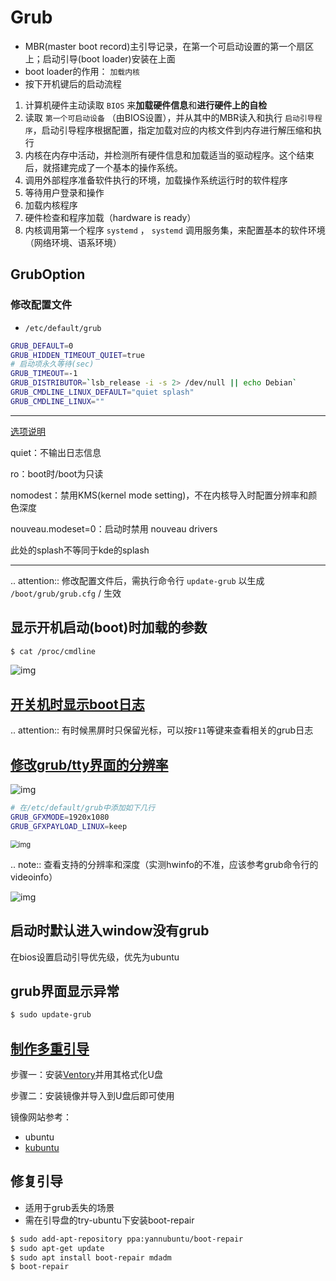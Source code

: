 # Grub

* MBR(master boot record)主引导记录，在第一个可启动设置的第一个扇区上；启动引导(boot loader)安装在上面
* boot loader的作用： `加载内核`
* 按下开机键后的启动流程

1. 计算机硬件主动读取 `BIOS` 来**加载硬件信息**和**进行硬件上的自检**
2. 读取 `第一个可启动设备` （由BIOS设置），并从其中的MBR读入和执行 `启动引导程序`，启动引导程序根据配置，指定加载对应的内核文件到内存进行解压缩和执行
3. 内核在内存中活动，并检测所有硬件信息和加载适当的驱动程序。这个结束后，就搭建完成了一个基本的操作系统。
4. 调用外部程序准备软件执行的环境，加载操作系统运行时的软件程序
5. 等待用户登录和操作
6. 加载内核程序
7. 硬件检查和程序加载（hardware is ready）
8. 内核调用第一个程序 `systemd` ， `systemd` 调用服务集，来配置基本的软件环境（网络环境、语系环境）

## GrubOption

### 修改配置文件

* `/etc/default/grub`

```bash
GRUB_DEFAULT=0
GRUB_HIDDEN_TIMEOUT_QUIET=true
# 启动项永久等待(sec)
GRUB_TIMEOUT=-1       
GRUB_DISTRIBUTOR=`lsb_release -i -s 2> /dev/null || echo Debian`
GRUB_CMDLINE_LINUX_DEFAULT="quiet splash"
GRUB_CMDLINE_LINUX=""
```

---

[选项说明](https://askubuntu.com/questions/716957/what-do-the-nomodeset-quiet-and-splash-kernel-parameters-mean)

quiet：不输出日志信息

ro：boot时/boot为只读

nomodest：禁用KMS(kernel mode setting)，不在内核导入时配置分辨率和颜色深度

nouveau.modeset=0：启动时禁用 nouveau drivers

此处的splash不等同于kde的splash

---

.. attention:: 修改配置文件后，需执行命令行 `update-grub` 以生成 `/boot/grub/grub.cfg` / 生效

## 显示开机启动(boot)时加载的参数

```bash
$ cat /proc/cmdline
```

![img](https://natsu-akatsuki.oss-cn-guangzhou.aliyuncs.com/img/OAszWAD2imR7ZbMI.png!thumbnail)

## [开关机时显示boot日志](https://itectec.com/ubuntu/ubuntu-how-to-enable-boot-messages-to-be-printed-on-screen-during-boot-up/)

.. attention:: 有时候黑屏时只保留光标，可以按``F11``等键来查看相关的grub日志

## [修改grub/tty界面的分辨率](https://wiki.archlinux.org/title/GRUB/Tips_and_tricks#Setting_the_framebuffer_resolution)

![img](https://natsu-akatsuki.oss-cn-guangzhou.aliyuncs.com/img/QqOPCOHKD7D4af68.png!thumbnail)

```bash
# 在/etc/default/grub中添加如下几行
GRUB_GFXMODE=1920x1080 
GRUB_GFXPAYLOAD_LINUX=keep
```

<img src="https://natsu-akatsuki.oss-cn-guangzhou.aliyuncs.com/img/wP1h8CkXV812by7G.png!thumbnail" alt="img" style="zoom:80%;" />

.. note:: 查看支持的分辨率和深度（实测hwinfo的不准，应该参考grub命令行的videoinfo）

![img](https://natsu-akatsuki.oss-cn-guangzhou.aliyuncs.com/img/CTWAJIEnWOpfT104.jpg!thumbnail)

## 启动时默认进入window没有grub

在bios设置启动引导优先级，优先为ubuntu

## grub界面显示异常

```bash
$ sudo update-grub
```

## [制作多重引导](https://www.linuxbabe.com/apps/create-multiboot-usb-linux-windows-iso)

步骤一：安装[Ventory](https://github.com/ventoy/Ventoy/releases)并用其格式化U盘

步骤二：安装镜像并导入到U盘后即可使用

镜像网站参考：

* ubuntu
* [kubuntu](https://kubuntu.org/getkubuntu/)

## 修复引导

* 适用于grub丢失的场景
* 需在引导盘的try-ubuntu下安装boot-repair

```bash
$ sudo add-apt-repository ppa:yannubuntu/boot-repair
$ sudo apt-get update
$ sudo apt install boot-repair mdadm
$ boot-repair
```
